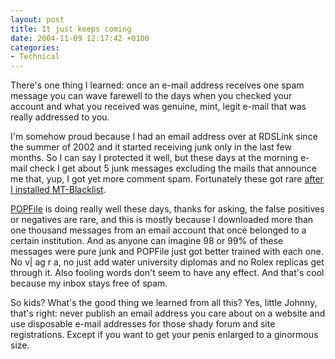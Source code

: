 ```yaml
---
layout: post
title: It just keeps coming
date: 2004-11-09 12:17:42 +0100
categories:
- Technical
---
```

There's one thing I learned: once an e-mail address receives one spam message you can wave farewell to the days when you checked your account and what you received was genuine, mint, legit e-mail that was really addressed to you.

I'm somehow proud because I had an email address over at RDSLink since the summer of 2002 and it started receiving junk only in the last few months. So I can say I protected it well, but these days at the morning e-mail check I get about 5 junk messages excluding the mails that announce me that, yup, I got yet more comment spam. Fortunately these got rare <a href="http://www.rusiczki.net/blog/archives/2004/11/01/mt_3121_dynamic_pages_and_the_return_of_the_blacklist">after I installed MT-Blacklist</a>.

<a href="http://popfile.sourceforge.net/">POPFile</a> is doing really well these days, thanks for asking, the false positives or negatives are rare, and this is mostly because I downloaded more than one thousand messages from an email account that once belonged to a certain institution. And as anyone can imagine 98 or 99% of these messages were pure junk and POPFile just got better trained with each one. No v| ag r a, no just add water university diplomas and no Rolex replicas get through it. Also fooling words don't seem to have any effect. And that's cool because my inbox stays free of spam.

So kids? What's the good thing we learned from all this? Yes, little Johnny, that's right: never publish an email address you care about on a website and use disposable e-mail addresses for those shady forum and site registrations. Except if you want to get your penis enlarged to a ginormous size.
